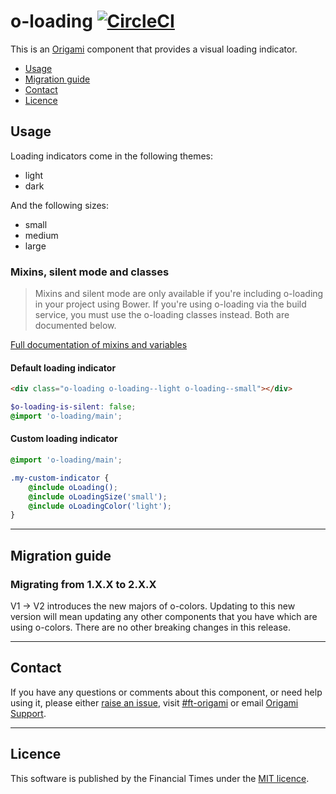 # o-loading [![CircleCI](https://circleci.com/gh/Financial-Times/o-loading.png?style=shield&circle-token=03cae109ceaa7cf8e0c0df732ee0db6a42f61fb7)](https://circleci.com/gh/Financial-Times/o-loading)

This is an [Origami](http://origami.ft.com/) component that provides a visual loading indicator.

- [Usage](#usage)
- [Migration guide](#migration-guide)
- [Contact](#contact)
- [Licence](#licence)

## Usage

Loading indicators come in the following themes:

- light
- dark

And the following sizes:

- small
- medium
- large

### Mixins, silent mode and classes

> Mixins and silent mode are only available if you're including o-loading in your project using Bower. If you're using o-loading via the build service, you must use the o-loading classes instead. Both are documented below.

[Full documentation of mixins and variables](http://sassdoc.webservices.ft.com/v1/sassdoc/o-loading)

#### Default loading indicator

```html
<div class="o-loading o-loading--light o-loading--small"></div>
```

```scss
$o-loading-is-silent: false;
@import 'o-loading/main';
```

#### Custom loading indicator

```scss
@import 'o-loading/main';

.my-custom-indicator {
    @include oLoading();
    @include oLoadingSize('small');
    @include oLoadingColor('light');
}
```

---

## Migration guide

### Migrating from 1.X.X to 2.X.X

V1 -> V2 introduces the new majors of o-colors. Updating to this new version will mean updating any other components that you have which are using o-colors. There are no other breaking changes in this release.

---

## Contact

If you have any questions or comments about this component, or need help using it, please either [raise an issue](https://github.com/Financial-Times/o-loading/issues), visit [#ft-origami](https://financialtimes.slack.com/messages/ft-origami/) or email [Origami Support](mailto:origami-support@ft.com).

---

## Licence

This software is published by the Financial Times under the [MIT licence](http://opensource.org/licenses/MIT).
